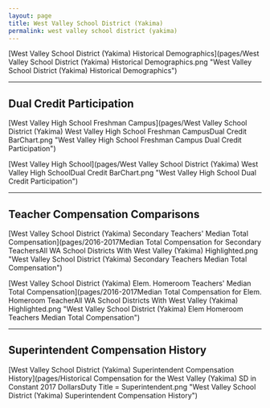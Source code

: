 ```yaml
---
layout: page
title: West Valley School District (Yakima)
permalink: west valley school district (yakima)
---
```



[West Valley School District (Yakima) Historical Demographics](pages/West Valley School District (Yakima) Historical Demographics.png "West Valley School District (Yakima) Historical Demographics")

___

## Dual Credit Participation

[West Valley High School Freshman Campus](pages/West Valley School District (Yakima) West Valley High School Freshman CampusDual Credit BarChart.png "West Valley High School Freshman Campus Dual Credit Participation")

[West Valley High School](pages/West Valley School District (Yakima) West Valley High SchoolDual Credit BarChart.png "West Valley High School Dual Credit Participation")


___

## Teacher Compensation Comparisons

[West Valley School District (Yakima) Secondary Teachers' Median Total Compensation](pages/2016-2017Median Total Compensation for Secondary TeachersAll WA School Districts With West Valley (Yakima) Highlighted.png "West Valley School District (Yakima) Secondary Teachers Median Total Compensation")

[West Valley School District (Yakima) Elem. Homeroom Teachers' Median Total Compensation](pages/2016-2017Median Total Compensation for Elem. Homeroom TeacherAll WA School Districts With West Valley (Yakima) Highlighted.png "West Valley School District (Yakima) Elem Homeroom Teachers Median Total Compensation")


___

## Superintendent Compensation History

[West Valley School District (Yakima) Superintendent Compensation History](pages/Historical Compensation for the West Valley (Yakima) SD in Constant 2017 DollarsDuty Title = Superintendent.png "West Valley School District (Yakima) Superintendent Compensation History")

